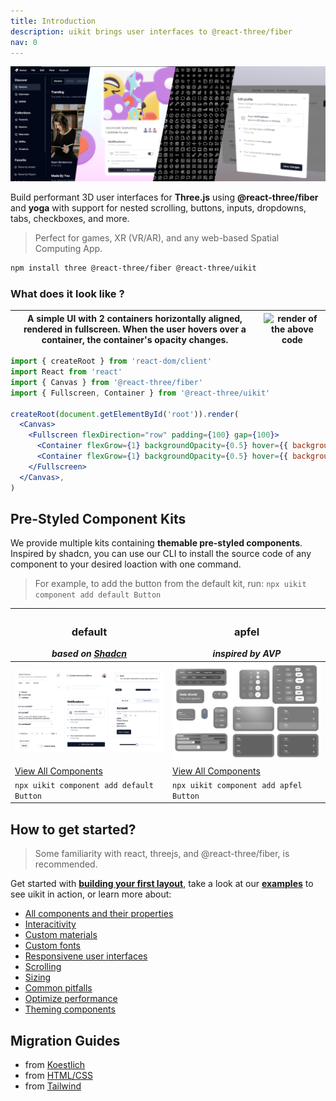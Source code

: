 ```yaml
---
title: Introduction
description: uikit brings user interfaces to @react-three/fiber
nav: 0
---
```


![uikit banner](./banner.jpg)

Build performant 3D user interfaces for **Three.js** using **@react-three/fiber** and **yoga** with support for nested scrolling, buttons, inputs, dropdowns, tabs, checkboxes, and more.

> Perfect for games, XR (VR/AR), and any web-based Spatial Computing App.

```bash
npm install three @react-three/fiber @react-three/uikit
```

### What does it look like ?

| A simple UI with 2 containers horizontally aligned, rendered in fullscreen. When the user hovers over a container, the container's opacity changes. | ![render of the above code](./basic-example.gif) |
| ---------------------------------------------------------------------------------------------------------------------- | ------------------------------------------------ |

```jsx
import { createRoot } from 'react-dom/client'
import React from 'react'
import { Canvas } from '@react-three/fiber'
import { Fullscreen, Container } from '@react-three/uikit'

createRoot(document.getElementById('root')).render(
  <Canvas>
    <Fullscreen flexDirection="row" padding={100} gap={100}>
      <Container flexGrow={1} backgroundOpacity={0.5} hover={{ backgroundOpacity: 1 }} backgroundColor="red" />
      <Container flexGrow={1} backgroundOpacity={0.5} hover={{ backgroundOpacity: 1 }} backgroundColor="blue" />
    </Fullscreen>
  </Canvas>,
)
```

## Pre-Styled Component Kits

We provide multiple kits containing **themable pre-styled components**. Inspired by shadcn, you can use our CLI to install the source code of any component to your desired loaction with one command.
> For example, to add the button from the default kit, run: `npx uikit component add default Button`

| <h3>default</h3> _based on [Shadcn](https://github.com/shadcn-ui/ui)_ | <h3>apfel</h3> _inspired by AVP_                            |
| --------------------------------------------------------------------- | ----------------------------------------------------------- |
| ![Overview over all default components](./default-overview.jpg)                                                                      | ![Overview over all apfel components](./apfel-overview.jpg) |
| [View All Components](../kits/default.md)                             | [View All Components](../kits/apfel.md)                     |
| `npx uikit component add default Button`                                  | `npx uikit component add apfel Button`                          |

## How to get started?

> Some familiarity with
react, threejs, and @react-three/fiber, is recommended.

Get started with **[building your first layout](./first-layout.md)**, take a look at our **[examples](./examples.md)** to see uikit in action, or learn more about:

- [All components and their properties](./components-and-properties.md)
- [Interacitivity](../tutorials/interactivity.md)
- [Custom materials](../tutorials/custom-materials.md)
- [Custom fonts](../tutorials/custom-fonts.md)
- [Responsivene user interfaces](../tutorials/responsive.md)
- [Scrolling](../tutorials/scroll.md)
- [Sizing](../tutorials/sizing.md)
- [Common pitfalls](../advanced/pitfalls.md)
- [Optimize performance](../advanced/performance.md)
- [Theming components](../kits/theming.md)

## Migration Guides

- from [Koestlich](../migration/from-koestlich.md)
- from [HTML/CSS](../migration/from-html-css.md)
- from [Tailwind](../migration/from-tailwind.md)